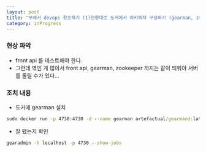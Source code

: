 ```yaml
---
layout: post
title: "무에서 devops 창조하기 (1)현황대로 도커에서 아키텍처 구성하기 (gearman, zookeeper)"
category: inProgress
---
```


### 현상 파악
- front api 를 테스트해야 한다.
- 그런데 엮인 게 많아서 front api, gearman, zookeeper 까지는 같이 띄워야 서버를 돌릴 수가 있다...

### 조치 내용
- 도커에 gearman 설치
```cmd
sudo docker run -p 4730:4730 -d --name gearman artefactual/gearmand:latest
```
- 잘 됐는지 확인
```cmd
gearadmin -h localhost -p 4730 --show-jobs
```